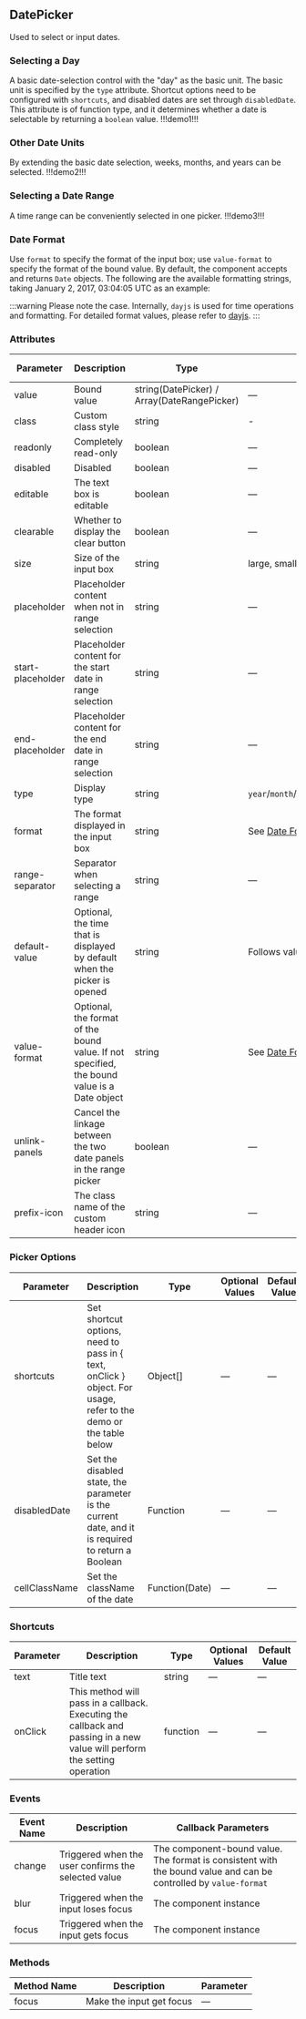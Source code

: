 ## DatePicker

Used to select or input dates.

### Selecting a Day

A basic date-selection control with the "day" as the basic unit.
The basic unit is specified by the `type` attribute. Shortcut options need to be configured with `shortcuts`, and disabled dates are set through `disabledDate`. This attribute is of function type, and it determines whether a date is selectable by returning a `boolean` value.
!!!demo1!!!

### Other Date Units

By extending the basic date selection, weeks, months, and years can be selected.
!!!demo2!!!

### Selecting a Date Range

A time range can be conveniently selected in one picker.
!!!demo3!!!

### Date Format

Use `format` to specify the format of the input box; use `value-format` to specify the format of the bound value.
By default, the component accepts and returns `Date` objects. The following are the available formatting strings, taking January 2, 2017, 03:04:05 UTC as an example:

:::warning
Please note the case. Internally, `dayjs` is used for time operations and formatting. For detailed format values, please refer to [dayjs](https://dayjs.fenxianglu.cn/).
:::

### Attributes

| Parameter         | Description                                                                                 | Type                                                | Optional Values                                                     | Default Value |
| ----------------- | ------------------------------------------------------------------------------------------- | --------------------------------------------------- | ------------------------------------------------------------------- | ------------- |
| value             | Bound value                                                                                 | string(DatePicker) / Array<string>(DateRangePicker) | —                                                                   | —             |
| class             | Custom class style                                                                          | string                                              | -                                                                   | -             |
| readonly          | Completely read-only                                                                        | boolean                                             | —                                                                   | false         |
| disabled          | Disabled                                                                                    | boolean                                             | —                                                                   | false         |
| editable          | The text box is editable                                                                    | boolean                                             | —                                                                   | true          |
| clearable         | Whether to display the clear button                                                         | boolean                                             | —                                                                   | true          |
| size              | Size of the input box                                                                       | string                                              | large, small, mini                                                  | —             |
| placeholder       | Placeholder content when not in range selection                                             | string                                              | —                                                                   | —             |
| start-placeholder | Placeholder content for the start date in range selection                                   | string                                              | —                                                                   | —             |
| end-placeholder   | Placeholder content for the end date in range selection                                     | string                                              | —                                                                   | —             |
| type              | Display type                                                                                | string                                              | `year`/`month`/`date`/`week`/`datetime`/`daterange`/`datetimerange` | date          |
| format            | The format displayed in the input box                                                       | string                                              | See [Date Format](https://dayjs.fenxianglu.cn/)                     | yyyy-MM-dd    |
| range-separator   | Separator when selecting a range                                                            | string                                              | —                                                                   | '-'           |
| default-value     | Optional, the time that is displayed by default when the picker is opened                   | string                                              | Follows value-format                                                | —             |
| value-format      | Optional, the format of the bound value. If not specified, the bound value is a Date object | string                                              | See [Date Format](https://dayjs.fenxianglu.cn/)                     | —             |
| unlink-panels     | Cancel the linkage between the two date panels in the range picker                          | boolean                                             | —                                                                   | false         |
| prefix-icon       | The class name of the custom header icon                                                    | string                                              | —                                                                   | jk-icon-date  |

### Picker Options

| Parameter     | Description                                                                                                     | Type           | Optional Values | Default Value |
| ------------- | --------------------------------------------------------------------------------------------------------------- | -------------- | --------------- | ------------- |
| shortcuts     | Set shortcut options, need to pass in { text, onClick } object. For usage, refer to the demo or the table below | Object[]       | —               | —             |
| disabledDate  | Set the disabled state, the parameter is the current date, and it is required to return a Boolean               | Function       | —               | —             |
| cellClassName | Set the className of the date                                                                                   | Function(Date) | —               | —             |

### Shortcuts

| Parameter | Description                                                                                                               | Type     | Optional Values | Default Value |
| --------- | ------------------------------------------------------------------------------------------------------------------------- | -------- | --------------- | ------------- |
| text      | Title text                                                                                                                | string   | —               | —             |
| onClick   | This method will pass in a callback. Executing the callback and passing in a new value will perform the setting operation | function | —               | —             |

### Events

| Event Name | Description                                         | Callback Parameters                                                                                              |
| ---------- | --------------------------------------------------- | ---------------------------------------------------------------------------------------------------------------- |
| change     | Triggered when the user confirms the selected value | The component-bound value. The format is consistent with the bound value and can be controlled by `value-format` |
| blur       | Triggered when the input loses focus                | The component instance                                                                                           |
| focus      | Triggered when the input gets focus                 | The component instance                                                                                           |

### Methods

| Method Name | Description              | Parameter |
| ----------- | ------------------------ | --------- |
| focus       | Make the input get focus | —         |
